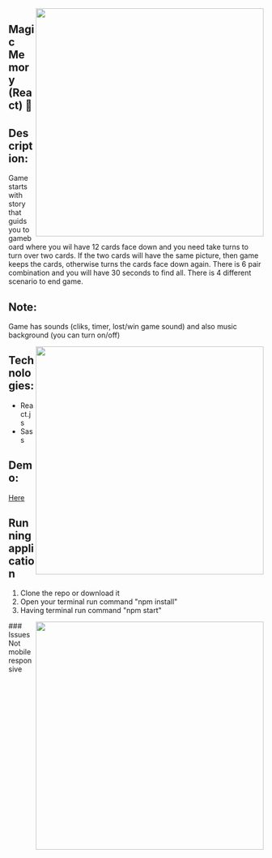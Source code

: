 <img src="https://user-images.githubusercontent.com/102720711/205867828-cee2bb0a-d5e0-4f97-a077-0e514aab84e2.png" width = "450" align="right" /> 
 
## Magic Memory (React) :crystal_ball:

## Description: 
Game starts with story that guids you to gameboard where you wil have 12 cards face down and you need take turns to turn over two cards. If the two cards will have the same picture, then game keeps the cards,
otherwise turns the cards face down again. There is 6 pair combination and you will have 30 seconds to find all. There is 4 different scenario to end game.</br>

## Note: 
Game has sounds (cliks, timer, lost/win game sound) and also music background (you can turn on/off)

<img src="https://user-images.githubusercontent.com/102720711/205868028-e969790a-ff5f-4e6f-93e7-db42100bd63f.png" width = "450" align="right" />

## Technologies:
- React.js
- Sass

 ## Demo: 
[Here](https://magic-memory-ldz0.onrender.com) </br>

## Running application
1. Clone the repo or download it
2. Open your terminal  run command "npm install"
3. Having terminal run command "npm start"

<img src="https://user-images.githubusercontent.com/102720711/205866865-88f357be-75d2-4ceb-a76d-928e3921ce82.png" width = "450" align="right" /> 
### Issues
Not mobile responsive
